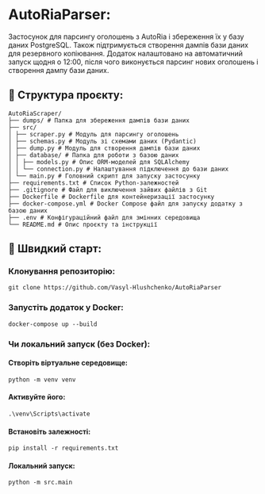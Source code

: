# AutoRiaParser:

Застосунок для парсингу оголошень з AutoRia і збереження їх у базу даних PostgreSQL. Також підтримується створення дампів бази даних для резервного копіювання.
Додаток налаштовано на автоматичний запуск щодня о 12:00, після чого виконується парсинг нових оголошень і створення дампу бази даних.

## 📂 Структура проєкту:

```
AutoRiaScraper/
├── dumps/ # Папка для збереження дампів бази даних
├── src/
│ ├── scraper.py # Модуль для парсингу оголошень
│ ├── schemas.py # Модуль зі схемами даних (Pydantic)
│ ├── dump.py # Модуль для створення дампів бази даних
│ ├── database/ # Папка для роботи з базою даних
│ │ ├── models.py # Опис ORM-моделей для SQLAlchemy
│ │ └── connection.py # Налаштування підключення до бази даних
│ └── main.py # Головний скрипт для запуску застосунку
├── requirements.txt # Список Python-залежностей
├── .gitignore # Файл для виключення зайвих файлів з Git
├── Dockerfile # Dockerfile для контейнеризації застосунку
├── docker-compose.yml # Docker Compose файл для запуску додатку з базою даних
├── .env # Конфігураційний файл для змінних середовища
└── README.md # Опис проєкту та інструкції
```


## 🚀 Швидкий старт:

### Клонування репозиторію:
```
git clone https://github.com/Vasyl-Hlushchenko/AutoRiaParser
```

### Запустіть додаток у Docker:
```
docker-compose up --build
```


### Чи локальний запуск (без Docker):
#### Створіть віртуальне середовище:
```
python -m venv venv
```
#### Активуйте його:
```
.\venv\Scripts\activate
```
#### Встановіть залежності:
```
pip install -r requirements.txt
```
#### Локальний запуск:
```
python -m src.main
```
